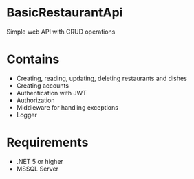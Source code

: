 # BasicRestaurantApi
Simple web API with CRUD operations
# Contains
- Creating, reading, updating, deleting restaurants and dishes
- Creating accounts
- Authentication with JWT 
- Authorization
- Middleware for handling exceptions
- Logger 
# Requirements
- .NET 5 or higher
- MSSQL Server

